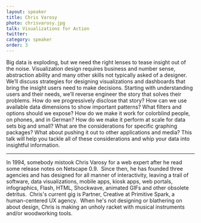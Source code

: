 ```yaml
---
layout: speaker
title: Chris Varosy
photo: chrisvarosy.jpg
talk: Visualizations for Action
twitter: 
category: speaker
order: 3
---
```


Big data is exploding, but we need the right lenses to tease insight out of the noise. Visualization design requires business and number sense, abstraction ability and many other skills not typically asked of a designer. We’ll discuss strategies for designing visualizations and dashboards that bring the insight users need to make decisions. Starting with understanding users and their needs, we’ll reverse engineer the story that solves their problems. How do we progressively disclose that story? How can we use available data dimensions to show important patterns? What filters and options should we expose? How do we make it work for colorblind people, on phones, and in German? How do we make it perform at scale for data sets big and small? What are the considerations for specific graphing packages? What about pushing it out to other applications and media? This talk will help you tackle all of these considerations and whip your data into insightful information.

---

In 1994, somebody mistook Chris Varosy for a web expert after he read some release notes on Netscape 0.9.  Since then, he has founded three agencies and has designed for all manner of interactivity, leaving a trail of software, data visualizations, mobile apps, kiosk apps, web portals, infographics, Flash, HTML, Shockwave, animated GIFs and other obsolete detritus.  Chris&#39;s current gig is Partner, Creative at Primitive Spark, a human-centered UX agency.  When he&#39;s not designing or blathering on about design, Chris is making an unholy racket with musical instruments and/or woodworking tools.
